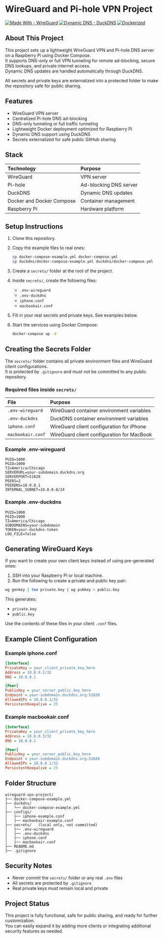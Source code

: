 # WireGuard and Pi-hole VPN Project

[![Made With - WireGuard](https://img.shields.io/badge/Made%20With-WireGuard-0077b6?logo=wireguard&logoColor=white&style=flat-square)](https://www.wireguard.com/)
[![Dynamic DNS - DuckDNS](https://img.shields.io/badge/Dynamic%20DNS-DuckDNS-5c6bc0?logo=duckduckgo&logoColor=white&style=flat-square)](https://www.duckdns.org/)
[![Dockerized](https://img.shields.io/badge/Dockerized-Yes-0db7ed?logo=docker&logoColor=white&style=flat-square)](https://www.docker.com/)

## About This Project

This project sets up a lightweight WireGuard VPN and Pi-hole DNS server on a Raspberry Pi using Docker Compose.  
It supports DNS-only or full VPN tunneling for remote ad-blocking, secure DNS lookups, and private internet access.  
Dynamic DNS updates are handled automatically through DuckDNS.

All secrets and private keys are externalized into a protected folder to make the repository safe for public sharing.

## Features

- WireGuard VPN server
- Centralized Pi-hole DNS ad-blocking
- DNS-only tunneling or full traffic tunneling
- Lightweight Docker deployment optimized for Raspberry Pi
- Dynamic DNS support using DuckDNS
- Secrets externalized for safe public GitHub sharing

## Stack

| Technology | Purpose |
|:--|:--|
| WireGuard | VPN server |
| Pi-hole | Ad-blocking DNS server |
| DuckDNS | Dynamic DNS updates |
| Docker and Docker Compose | Container management |
| Raspberry Pi | Hardware platform |

## Setup Instructions

1. Clone this repository.
2. Copy the example files to real ones:
   ```bash
   cp docker-compose-example.yml docker-compose.yml
   cp duckdns/docker-compose-example.yml duckdns/docker-compose.yml
   ```
3. Create a `secrets/` folder at the root of the project.

4. Inside `secrets/`, create the following files:
   - `.env-wireguard`
   - `.env-duckdns`
   - `iphone.conf`
   - `macbookair.conf`

5. Fill in your real secrets and private keys. See examples below.

6. Start the services using Docker Compose:
   ```bash
   docker-compose up -d
   ```

## Creating the Secrets Folder

The `secrets/` folder contains all private environment files and WireGuard client configurations.  
It is protected by `.gitignore` and must not be committed to any public repository.

### Required files inside `secrets/`

| File | Purpose |
|:--|:--|
| `.env-wireguard` | WireGuard container environment variables |
| `.env-duckdns` | DuckDNS container environment variables |
| `iphone.conf` | WireGuard client configuration for iPhone |
| `macbookair.conf` | WireGuard client configuration for MacBook |

### Example .env-wireguard

```plaintext
PUID=1000
PGID=1000
TZ=America/Chicago
SERVERURL=your-subdomain.duckdns.org
SERVERPORT=51820
PEERS=2
PEERDNS=10.0.0.1
INTERNAL_SUBNET=10.0.0.0/24
```

### Example .env-duckdns

```plaintext
PUID=1000
PGID=1000
TZ=America/Chicago
SUBDOMAINS=your-subdomain
TOKEN=your-duckdns-token
LOG_FILE=false
```

## Generating WireGuard Keys

If you want to create your own client keys instead of using pre-generated ones:

1. SSH into your Raspberry Pi or local machine.
2. Run the following to create a private and public key pair:

```bash
wg genkey | tee private.key | wg pubkey > public.key
```

This generates:
- `private.key`
- `public.key`

Use the contents of these files in your client `.conf` files.

## Example Client Configuration

### Example iphone.conf

```ini
[Interface]
PrivateKey = your_client_private_key_here
Address = 10.0.0.2/32
DNS = 10.0.0.1

[Peer]
PublicKey = your_server_public_key_here
Endpoint = your-subdomain.duckdns.org:51820
AllowedIPs = 10.0.0.1/32
PersistentKeepalive = 25
```

### Example macbookair.conf

```ini
[Interface]
PrivateKey = your_client_private_key_here
Address = 10.0.0.3/32
DNS = 10.0.0.1

[Peer]
PublicKey = your_server_public_key_here
Endpoint = your-subdomain.duckdns.org:51820
AllowedIPs = 10.0.0.1/32
PersistentKeepalive = 25
```

## Folder Structure

```plaintext
wireguard-vpn-project/
├── docker-compose-example.yml
├── duckdns/
│   └── docker-compose-example.yml
├── configs/
│   ├── iphone-example.conf
│   ├── macbookair-example.conf
├── secrets/   (local only, not committed)
│   ├── .env-wireguard
│   ├── .env-duckdns
│   ├── iphone.conf
│   ├── macbookair.conf
├── README.md
├── .gitignore
```

## Security Notes

- Never commit the `secrets/` folder or any real `.env` files
- All secrets are protected by `.gitignore`
- Real private keys must remain local and private

## Project Status

This project is fully functional, safe for public sharing, and ready for further customization.  
You can easily expand it by adding more clients or integrating additional security features as needed.
